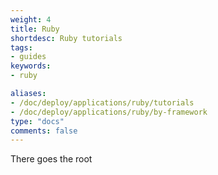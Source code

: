```yaml
---
weight: 4
title: Ruby
shortdesc: Ruby tutorials
tags:
- guides
keywords:
- ruby

aliases:
- /doc/deploy/applications/ruby/tutorials
- /doc/deploy/applications/ruby/by-framework
type: "docs"
comments: false
---
```


There goes the root